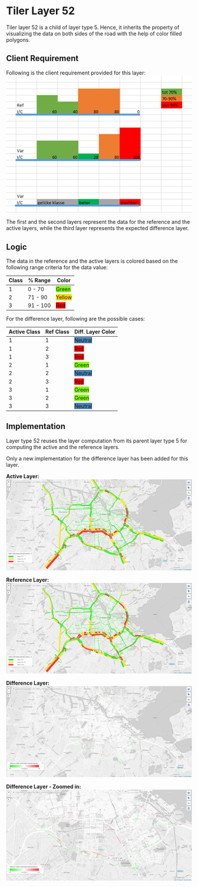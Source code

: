 # Tiler Layer 52

Tiler layer 52 is a child of layer type 5. Hence, it inherits the property of visualizing the data on both sides of the road with the help of color filled polygons.

## Client Requirement

Following is the client requirement provided for this layer:
![Layer52ClientRequirement](./images/Layer52_clientRequirement.PNG)

The first and the second layers represent the data for the reference and the active layers, while the third layer represents the expected difference layer. 

## Logic

The data in the reference and the active layers is colored based on the following range criteria for the data value:

|Class|% Range|Color|
|---|---|---|
|1|0 - 70|<span style="background-color:chartreuse">Green</span>|
|2|71 - 90|<span style="background-color:gold">Yellow</span>|
|3|91 - 100|<span style="background-color:red">Red</span>|

For the difference layer, following are the possible cases:

|Active Class|Ref Class|Diff. Layer Color|
|---|---|---|
|1|1|<span style="background-color:steelblue">Neutral</span>|
|1|2|<span style="background-color:red">Red</span>|
|1|3|<span style="background-color:red">Red</span>|
|2|1|<span style="background-color:chartreuse">Green</span>|
|2|2|<span style="background-color:steelblue">Neutral</span>|
|2|3|<span style="background-color:red">Red</span>|
|3|1|<span style="background-color:chartreuse">Green</span>|
|3|2|<span style="background-color:chartreuse">Green</span>|
|3|3|<span style="background-color:steelblue">Neutral</span>|



## Implementation

Layer type 52 reuses the layer computation from its parent layer type 5 for computing the active and the reference layers.

Only a new implementation for the difference layer has been added for this layer.

**Active Layer:**
![ActiveLayer](./images/Layer52_ActiveLayer.PNG)

**Reference Layer:**
![ReferenceLayer](./images/Layer52_RefLayer.PNG)


**Difference Layer:**
![ReferenceLayer](./images/Layer52_DiffLayer.PNG)

**Difference Layer - Zoomed in:**
![ReferenceLayer](./images/Layer52_DiffLayer_ZoomedIn.PNG)